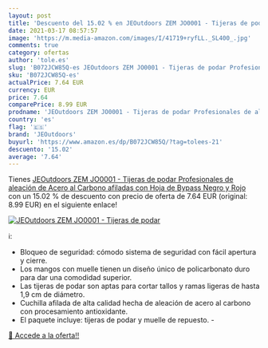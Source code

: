 ```yaml
---
layout: post
title: 'Descuento del 15.02 % en JEOutdoors ZEM JO0001 - Tijeras de podar'
date: 2021-03-17 08:57:57
image: 'https://m.media-amazon.com/images/I/41719+ryfLL._SL400_.jpg'
comments: true
category: ofertas
author: 'tole.es'
slug: 'B072JCW85Q-es JEOutdoors ZEM JO0001 - Tijeras de podar Profesionales de...'
sku: 'B072JCW85Q-es'
actualPrice: 7.64 EUR
currency: EUR
price: 7.64
comparePrice: 8.99 EUR
prodname: 'JEOutdoors ZEM JO0001 - Tijeras de podar Profesionales de aleación de Acero al Carbono  afiladas  con Hoja de Bypass  Negro y Rojo'
country: 'es'
flag: '🇪🇸'
brand: 'JEOutdoors'
buyurl: 'https://www.amazon.es/dp/B072JCW85Q/?tag=tolees-21'
descuento: '15.02'
average: '7.64'
---
```


Tienes [JEOutdoors ZEM JO0001 - Tijeras de podar Profesionales de aleación de Acero al Carbono  afiladas  con Hoja de Bypass  Negro y Rojo](https://www.amazon.es/dp/B072JCW85Q/?tag=tolees-21) con un 15.02 % de descuento con precio de oferta de 7.64 EUR (original: 8.99 EUR) en el siguiente enlace!

[![JEOutdoors ZEM JO0001 - Tijeras de podar](https://m.media-amazon.com/images/I/41719+ryfLL._SL400_.jpg)](https://www.amazon.es/dp/B072JCW85Q/?tag=tolees-21)

ℹ️:

- Bloqueo de seguridad: cómodo sistema de seguridad con fácil apertura y cierre.
- Los mangos con muelle tienen un diseño único de policarbonato duro para dar una comodidad superior.
- Las tijeras de podar son aptas para cortar tallos y ramas ligeras de hasta 1,9 cm de diámetro.
- Cuchilla afilada de alta calidad hecha de aleación de acero al carbono con procesamiento antioxidante.
- El paquete incluye: tijeras de podar y muelle de repuesto. -

[🛒 Accede a la oferta!!](https://www.amazon.es/dp/B072JCW85Q/?tag=tolees-21)
